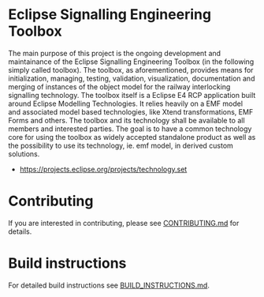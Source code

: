 # Eclipse Signalling Engineering Toolbox

The main purpose of this project is the ongoing development and maintainance of
the Eclipse Signalling Engineering Toolbox (in the following simply called
toolbox). The toolbox, as aforementioned, provides means for initialization,
managing, testing, validation, visualization, documentation and merging of
instances of the object model for the railway interlocking signalling
technology. The toolbox itself is a Eclipse E4 RCP application built around
Eclipse Modelling Technologies. It relies heavily on a EMF model and associated
model based technologies, like Xtend transformations, EMF Forms and others. The
toolbox and its technology shall be available to all members and interested
parties. The goal is to have a common technology core for using the toolbox as
widely accepted standalone product as well as the possibility to use its
technology, ie. emf model, in derived custom solutions.

* https://projects.eclipse.org/projects/technology.set 

# Contributing

If you are interested in contributing, please see [CONTRIBUTING.md](CONTRIBUTING.md) for details.

# Build instructions

For detailed build instructions see [BUILD_INSTRUCTIONS.md](BUILD_INSTRUCTIONS.md).
